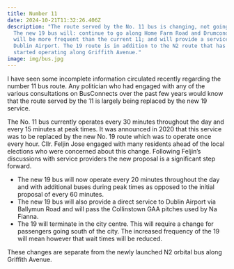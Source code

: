 ```yaml
---
title: Number 11
date: 2024-10-21T11:32:26.406Z
description: "The route served by the No. 11 bus is changing, not going away.
  The new 19 bus will: continue to go along Home Farm Road and Drumcondra road;
  will be more frequent than the current 11; and will provide a service to
  Dublin Airport. The 19 route is in addition to the N2 route that has recently
  started operating along Griffith Avenue."
image: img/bus.jpg
---
```

I have seen some incomplete information circulated recently regarding the number 11 bus route. Any politician who had engaged with any of the various consultations on BusConnects over the past few years would know that the route served by the 11 is largely being replaced by the new 19 service.

The No. 11 bus currently operates every 30 minutes throughout the day and every 15 minutes at peak times. It was announced in 2020 that this service was to be replaced by the new No. 19 route which was to operate once every hour. Cllr. Feljin Jose engaged with many residents ahead of the local elections who were concerned about this change. Following Feljin’s discussions with service providers the new proposal is a significant step forward.
* The new 19 bus will now operate every 20 minutes throughout the day and with additional buses during peak times as opposed to the initial proposal of every 60 minutes.
* The new 19 bus will also provide a direct service to Dublin Airport via Ballymun Road and will pass the Collinstown GAA pitches used by Na Fianna.
* The 19 will terminate in the city centre. This will require a change for passengers going south of the city.  The increased frequency of the 19 will mean however that wait times will be reduced.

These changes are separate from the newly launched N2 orbital bus along Griffith Avenue.
